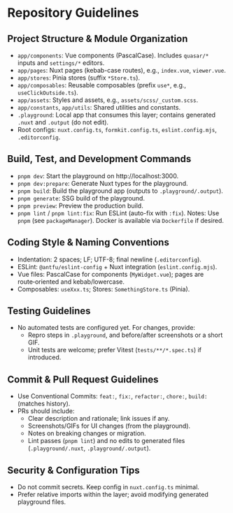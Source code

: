 # Repository Guidelines

## Project Structure & Module Organization
- `app/components`: Vue components (PascalCase). Includes `quasar/*` inputs and `settings/*` editors.
- `app/pages`: Nuxt pages (kebab-case routes), e.g., `index.vue`, `viewer.vue`.
- `app/stores`: Pinia stores (suffix `*Store.ts`).
- `app/composables`: Reusable composables (prefix `use*`, e.g., `useClickOutside.ts`).
- `app/assets`: Styles and assets, e.g., `assets/scss/_custom.scss`.
- `app/constants`, `app/utils`: Shared utilities and constants.
- `.playground`: Local app that consumes this layer; contains generated `.nuxt` and `.output` (do not edit).
- Root configs: `nuxt.config.ts`, `formkit.config.ts`, `eslint.config.mjs`, `.editorconfig`.

## Build, Test, and Development Commands
- `pnpm dev`: Start the playground on http://localhost:3000.
- `pnpm dev:prepare`: Generate Nuxt types for the playground.
- `pnpm build`: Build the playground app (outputs to `.playground/.output`).
- `pnpm generate`: SSG build of the playground.
- `pnpm preview`: Preview the production build.
- `pnpm lint` / `pnpm lint:fix`: Run ESLint (auto-fix with `:fix`).
Notes: Use `pnpm` (see `packageManager`). Docker is available via `Dockerfile` if desired.

## Coding Style & Naming Conventions
- Indentation: 2 spaces; LF; UTF-8; final newline (`.editorconfig`).
- ESLint: `@antfu/eslint-config` + Nuxt integration (`eslint.config.mjs`).
- Vue files: PascalCase for components (`MyWidget.vue`); pages are route‑oriented and kebab/lowercase.
- Composables: `useXxx.ts`; Stores: `SomethingStore.ts` (Pinia).

## Testing Guidelines
- No automated tests are configured yet. For changes, provide: 
  - Repro steps in `.playground`, and before/after screenshots or a short GIF.
  - Unit tests are welcome; prefer Vitest (`tests/**/*.spec.ts`) if introduced.

## Commit & Pull Request Guidelines
- Use Conventional Commits: `feat:`, `fix:`, `refactor:`, `chore:`, `build:` (matches history).
- PRs should include:
  - Clear description and rationale; link issues if any.
  - Screenshots/GIFs for UI changes (from the playground).
  - Notes on breaking changes or migration.
  - Lint passes (`pnpm lint`) and no edits to generated files (`.playground/.nuxt`, `.playground/.output`).

## Security & Configuration Tips
- Do not commit secrets. Keep config in `nuxt.config.ts` minimal.
- Prefer relative imports within the layer; avoid modifying generated playground files.
